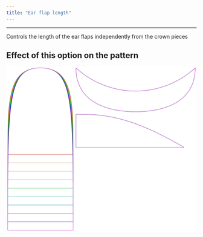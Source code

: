```yaml
---
title: "Ear flap length"
---
```


---

Controls the length of the ear flaps independently from the crown pieces

## Effect of this option on the pattern

![This image shows the effect of this option by superimposing several variants that have a different value for this option](holmes_earlength_sample.svg "Effect of this option on the pattern")
